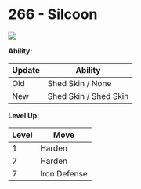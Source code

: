 # 266 - Silcoon
![][266]

**Ability:**

Update | Ability
---    | ---
Old    | Shed Skin / None
New    | Shed Skin / Shed Skin

**Level Up:**

Level | Move
---   | ---
  1   | Harden
  7   | Harden
  7   | Iron Defense



[266]: /img/pokemon/266.png

